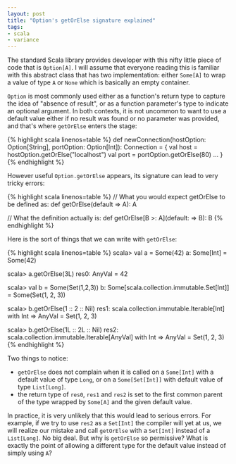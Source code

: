 ```yaml
---
layout: post
title: "Option's getOrElse signature explained"
tags: 
- scala
- variance
---
```


The standard Scala library provides developer with this nifty little piece of code that is `Option[A]`. I will assume that everyone reading this is familiar with this abstract class that has two implementation: either `Some[A]` to wrap a value of type `A` or `None` which is basically an empty container.

`Option` is most commonly used either as a function's return type to capture the idea of "absence of result", or as a function parameter's type to indicate an optional argument. In both contexts, it is not uncommon to want to use a default value either if no result was found or no parameter was provided, and that's where `getOrElse` enters the stage:

<div class="scrollable-code">
{% highlight scala linenos=table %}
def newConnection(hostOption: Option[String], portOption: Option[Int]): Connection = {
  val host = hostOption.getOrElse("localhost")
  val port = portOption.getOrElse(80)
  ...
}
{% endhighlight %}
</div>

However useful `Option.getOrElse` appears, its signature can lead to very tricky errors:

<div class="scrollable-code">
{% highlight scala linenos=table %}
// What you would expect getOrElse to be defined as:
def getOrElse(default ⇒ A): A

// What the definition actually is:
def getOrElse[B >: A](default: ⇒ B): B 
{% endhighlight %}
</div>

Here is the sort of things that we can write with `getOrElse`:

<div class="scrollable-code">
{% highlight scala linenos=table %}
scala> val a = Some(42)
a: Some[Int] = Some(42)

scala> a.getOrElse(3L)
res0: AnyVal = 42

scala> val b = Some(Set(1,2,3))
b: Some[scala.collection.immutable.Set[Int]] = Some(Set(1, 2, 3))

scala> b.getOrElse(1 :: 2 :: Nil)
res1: scala.collection.immutable.Iterable[Int] with Int => AnyVal = Set(1, 2, 3)

scala> b.getOrElse(1L :: 2L :: Nil)
res2: scala.collection.immutable.Iterable[AnyVal] with Int => AnyVal = Set(1, 2, 3)
{% endhighlight %}
</div>

Two things to notice:
  * `getOrElse` does not complain when it is called on a `Some[Int]` with a default value of type `Long`, or on a `Some[Set[Int]]` with default value of type `List[Long]`.
  * the return type of `res0`, `res1` and `res2` is set to the first common parent of the type wrapped by `Some[A]` and the given default value.

In practice, it is very unlikely that this would lead to serious errors. For example, if we try to use `res2` as a `Set[Int]` the compiler will yet at us, we will realize our mistake and call `getOrElse` with a `Set[Int]` instead of a `List[Long]`. No big deal. But why is `getOrElse` so permissive? What is exactly the point of allowing a different type for the default value instead of simply using `A`?
